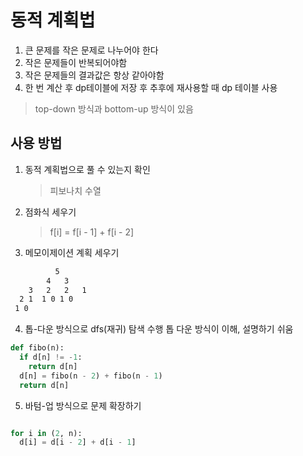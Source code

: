 # 동적 계획법

1. 큰 문제를 작은 문제로 나누어야 한다
2. 작은 문제들이 반복되어야함
3. 작은 문제들의 결과값은 항상 같아야함
4. 한 번 계산 후 dp테이블에 저장 후 추후에 재사용할 때 dp 테이블 사용

> top-down 방식과 bottom-up 방식이 있음

## 사용 방법

1. 동적 계획법으로 풀 수 있는지 확인
   > 피보나치 수열
2. 점화식 세우기
   > f[i] = f[i - 1] + f[i - 2]
3. 메모이제이션 계획 세우기

```txt
          5
        4   3
    3   2   2   1
  2 1  1 0 1 0
 1 0
```

4. 톱-다운 방식으로 dfs(재귀) 탐색 수행
   톱 다운 방식이 이해, 설명하기 쉬움

```py
def fibo(n):
  if d[n] != -1:
    return d[n]
  d[n] = fibo(n - 2) + fibo(n - 1)
  return d[n]
```

5. 바텀-업 방식으로 문제 확장하기

```py

for i in (2, n):
  d[i] = d[i - 2] + d[i - 1]

```
